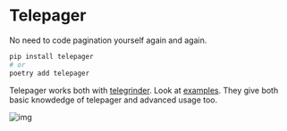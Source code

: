 # Telepager

No need to code pagination yourself again and again.

```bash
pip install telepager
# or
poetry add telepager
```

Telepager works both with [telegrinder](https://github.com/timoniq/telegrinder).
Look at [examples](./examples). They give both basic knowdedge of telepager and advanced usage too.


![img](https://i.imgur.com/jveuNyV.png)
